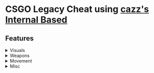 # CSGO Legacy Cheat using [cazz's Internal Based](https://github.com/cazzwastaken/based)

## Features
<details>
<summary>Visuals</summary>
  <details>
  <summary>Chams</summary>
  <h5>- Hidden Colour</h5>
  <h5>- Visible Colour</h5>
  <h5>- Alpha Value</h5>
  </details>

  <details>
  <summary>ESP</summary>
  <h5>- Box Colour</h5>
  <h5>- Snaplines</h5>
  <h5>- Draw Snaplines From</h5>
  <h5>- Health, Distance Text</h5>
  <h5>- Health, Armour Bar</h5>
  <h5>- Box Style: Rectangle Outline | Corners</h5>
  <h5>- Corner Size</h5>
  </details>

  <details>
  <summary>Bone ESP</summary>
  <h5>- Bone Colour</h5>
  </details>

  <details>
  <summary>Wire Frame</summary>
  <h5>- Wire Frame Colour</h5>
  <h5>- Rainbow :O</h5>
  </details>

  <details>
  <summary>Glow</summary>
  <h5>- Team Colour</h5>
  <h5>- Enemy Colour</h5>
  </details>
  
</details>

<details>
<summary>Weapons</summary>
  <h5>Triggerbot</h5>
  <details>  
  <summary>Aimbot</summary>
  <h5>- FOV</h5>
  <h5>- FOV Circle</h5>
  <h5>- Target: Head, Chest, Hands, etc..</h5>
  <h5>- Distance</h5>
  </details>
  
</details>

<details>
<summary>Movement</summary>
  <h5>Bunnyhop</h5>
</details>

<details>
<summary>Misc</summary>
  <h5>FOV Changer</h5>
</details>
